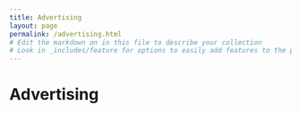 ```yaml
---
title: Advertising
layout: page
permalink: /advertising.html
# Edit the markdown on in this file to describe your collection
# Look in _includes/feature for options to easily add features to the page
---
```

# Advertising
